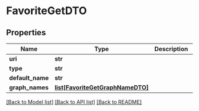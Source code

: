 # FavoriteGetDTO

## Properties
Name | Type | Description | Notes
------------ | ------------- | ------------- | -------------
**uri** | **str** |  | [optional] 
**type** | **str** |  | [optional] 
**default_name** | **str** |  | [optional] 
**graph_names** | [**list[FavoriteGetGraphNameDTO]**](FavoriteGetGraphNameDTO.md) |  | [optional] 

[[Back to Model list]](../README.md#documentation-for-models) [[Back to API list]](../README.md#documentation-for-api-endpoints) [[Back to README]](../README.md)


